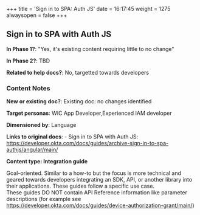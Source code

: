 +++
title = 'Sign in to SPA: Auth JS'
date = 16:17:45
weight = 1275
alwaysopen = false
+++

## Sign in to SPA with Auth JS

**In Phase 1?**: "Yes, it's existing content requiring little to no change"

**In Phase 2?**: TBD

**Related to help docs?**: No, targetted towards developers



### Content Notes

**New or existing doc?**: Existing doc: no changes identified

**Target personas**: WIC App Developer,Experienced IAM developer

**Dimensioned by**: Language

**Links to original docs**: - Sign in to SPA with Auth JS: https://developer.okta.com/docs/guides/archive-sign-in-to-spa-authjs/angular/main/

**Content type: Integration guide**

Goal-oriented. Similar to a how-to but the focus is more technical and geared towards developers integrating an SDK, API, or another library into their applications. 
These guides follow a specific use case.  
These guides DO NOT contain API Reference information like parameter descriptions (for example see https://developer.okta.com/docs/guides/device-authorization-grant/main/)


